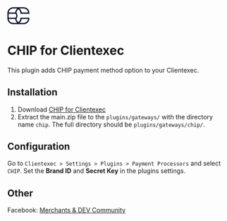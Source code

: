 <img src="./assets/logo.svg" alt="drawing" width="50"/>

# CHIP for Clientexec

This plugin adds CHIP payment method option to your Clientexec.

## Installation

1) Download [CHIP for Clientexec](https://github.com/CHIPAsia/chip-for-clientexec/archive/main.zip)
2) Extract the main.zip file to the `plugins/gateways/` with the directory name `chip`. The full directory should be `plugins/gateways/chip/`.

## Configuration

Go to `Clientexec > Settings > Plugins > Payment Processors` and select `CHIP`.
Set the **Brand ID** and **Secret Key** in the plugins settings.

## Other

Facebook: [Merchants & DEV Community](https://www.facebook.com/groups/3210496372558088)
